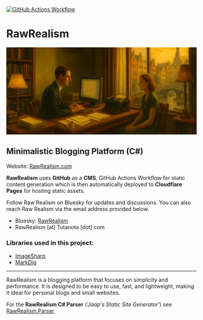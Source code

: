 [![GitHub Actions Workflow](https://github.com/JeepNL/RawRealism/actions/workflows/generate-test-file.yml/badge.svg)](https://github.com/JeepNL/RawRealism/actions/workflows/generate-test-file.yml)

# RawRealism

![Edward Hopper Style Header](rawrealism-header.webp)

## Minimalistic Blogging Platform (C#)

Website: [RawRealism.com](https://rawrealism.com)

**RawRealism** uses **GitHub** as a **CMS**, GitHub Actions Workflow for static content generation which is then automatically deployed to **Cloudflare Pages** for hosting static assets.

Follow Raw Realism on Bluesky for updates and discussions. You can also reach Raw Realism via the email address provided below.

- Bluesky: <a href="https://bsky.app/profile/rawrealism.com" target="_blank">RawRealism</a>
- RawRealism [at] Tutanota [dot] com

### Libraries used in this project:

- [ImageSharp](https://github.com/SixLabors/ImageSharp)
- [MarkDig](https://github.com/xoofx/markdig)

---

RawRealism is a blogging platform that focuses on simplicity and performance. It is designed to be easy to use, fast, and lightweight, making it ideal for personal blogs and small websites.

For the **RawRealism C# Parser** (*'Jaap's Static Site Generator'*) see [RawRealism.Parser](https://github.com/JeepNL/RawRealism/tree/main/RawRealism.Parser)